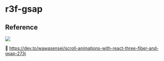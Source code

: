 # r3f-gsap

## Reference

[![](https://img.youtube.com/vi/pXpckHDDNYo/0.jpg)](https://www.youtube.com/watch?v=pXpckHDDNYo)

🔗 https://dev.to/wawasensei/scroll-animations-with-react-three-fiber-and-gsap-273j
